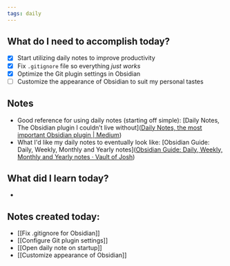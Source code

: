```yaml
---  
tags: daily
---  
```

  
## What do I need to accomplish today?

- [x] Start utilizing daily notes to improve productivity
- [x] Fix `.gitignore` file so everything *just works*
- [x] Optimize the Git plugin settings in Obsidian
- [ ] Customize the appearance of Obsidian to suit my personal tastes

## Notes

- Good reference for using daily notes (starting off simple): [Daily Notes, The Obsidian plugin I couldn’t live without]([Daily Notes, the most important Obsidian plugin | Medium](https://medium.com/@fnoer/daily-notes-the-obsidian-plugin-i-couldnt-live-without-cf124ebb57f6))
- What I'd like my daily notes to eventually look like: [Obsidian Guide: Daily, Weekly, Monthly and Yearly notes]([Obsidian Guide: Daily, Weekly, Monthly and Yearly notes · Vault of Josh](https://vaultofjosh.com/blog/obsidian-periodic-notes/))
  
## What did I learn today?

-

## Notes created today:

- [[Fix .gitignore for Obsidian]]
- [[Configure Git plugin settings]]
- [[Open daily note on startup]]
- [[Customize appearance of Obsidian]]
